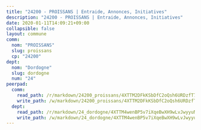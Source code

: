```yaml
---
title: "24200 - PROISSANS | Entraide, Annonces, Initiatives"
description: "24200 - PROISSANS | Entraide, Annonces, Initiatives"
date: 2020-01-11T14:09:21+09:00
collapsible: false
layout: commune
comm:
  nom: "PROISSANS"
  slug: proissans
  cp: "24200"
dept:
  nom: "Dordogne"
  slug: dordogne
  num: "24"
peerpad:
  comm:
    read_path: /r/markdown/24200_proissans/4XTTM2DFkKSbDfC2oQsh6URDzfT7zdTNute4QiNvBxSyyAypy
    write_path: /w/markdown/24200_proissans/4XTTM2DFkKSbDfC2oQsh6URDzfT7zdTNute4QiNvBxSyyAypy-K3TgULY8kmjAGESFDsAxMYR3HdTkzvwokujMAk72vsfHSfjKhryAtzei5xqg7aFdBCSVxRTcXDXXyA1PHLxAG924GEY8sGiNTCZ8cWs1Uws7F2qaVneFd8RcM8XyAVELxseCX1q7
  dept:
    read_path: /r/markdown/24_dordogne/4XTTM4wenBP5v7iXqeBwXH9wLvJwyyuNKzLxRyGzSZXmCuzgg
    write_path: /w/markdown/24_dordogne/4XTTM4wenBP5v7iXqeBwXH9wLvJwyyuNKzLxRyGzSZXmCuzgg-K3TgUusQQUSAmJPXozCTSBeqjqksxkVWGVxtHwEFrs5RuocQr8weKG2oQg7MVeg2F9Hhv7ggtBiBU8D9pdXEPa9M67VU3BzgAG9BCtQw3VY3Xcxk2YSegk3iUXMkpicGxxJr7mWp
---
```



